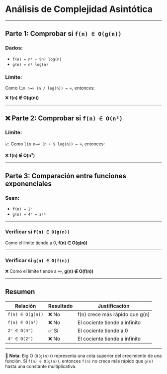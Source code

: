 # Análisis de Complejidad Asintótica

---

## Parte 1: Comprobar si `f(n) ∈ O(g(n))`

### Dados:
- `f(n) = n³ + 9n² log(n)`
- `g(n) = n² log(n)`

### Límite:


Como `lim n→∞ (n / log(n)) = ∞`, entonces:

❌ **f(n) ∉ O(g(n))**

---

## ❌ Parte 2: Comprobar si `f(n) ∈ O(n²)`

### Límite:


📈 Como `lim n→∞ (n + 9 log(n)) = ∞`, entonces:

❌ **f(n) ∉ O(n²)**

---

## Parte 3: Comparación entre funciones exponenciales

### Sean:
- `f(n) = 2ⁿ`
- `g(n) = 4ⁿ = 2²ⁿ`

---

### Verificar si `f(n) ∈ O(g(n))`

Como el límite tiende a 0, **f(n) ∈ O(g(n))**

---

### Verificar si `g(n) ∈ O(f(n))`

❌ Como el límite tiende a ∞, **g(n) ∉ O(f(n))**

---

## Resumen

| Relación                        | Resultado | Justificación                            |
|--------------------------------|-----------|------------------------------------------|
| `f(n) ∈ O(g(n))`               | ❌ No     | f(n) crece más rápido que g(n)           |
| `f(n) ∈ O(n²)`                 | ❌ No     | El cociente tiende a infinito            |
| `2ⁿ ∈ O(4ⁿ)`                   | ✅ Sí     | El cociente tiende a 0                   |
| `4ⁿ ∈ O(2ⁿ)`                   | ❌ No     | El cociente tiende a infinito            |

---

📘 **Nota**: Big O (`O(g(n))`) representa una cota superior del crecimiento de una función. Si `f(n) ∈ O(g(n))`, entonces `f(n)` no crece más rápido que `g(n)` hasta una constante multiplicativa.




